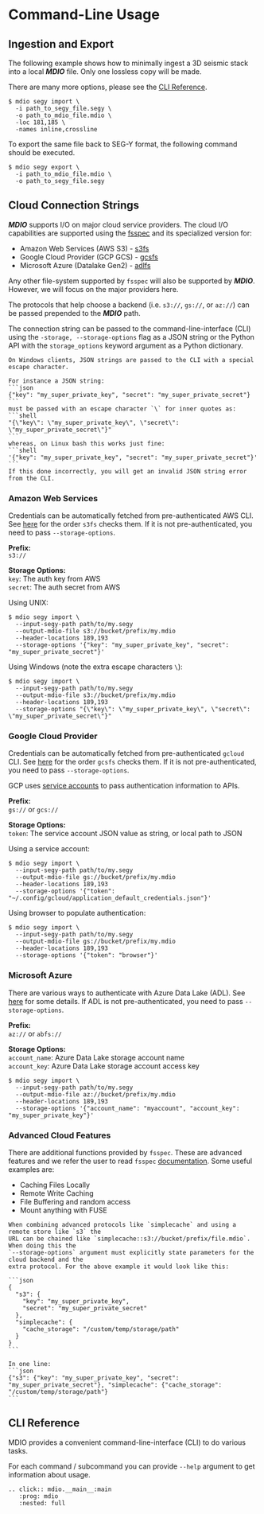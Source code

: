 # Command-Line Usage

## Ingestion and Export

The following example shows how to minimally ingest a 3D seismic stack into
a local **_MDIO_** file. Only one lossless copy will be made.

There are many more options, please see the [CLI Reference](#cli-reference).

```shell
$ mdio segy import \
  -i path_to_segy_file.segy \
  -o path_to_mdio_file.mdio \
  -loc 181,185 \
  -names inline,crossline
```

To export the same file back to SEG-Y format, the following command
should be executed.

```shell
$ mdio segy export \
  -i path_to_mdio_file.mdio \
  -o path_to_segy_file.segy
```

## Cloud Connection Strings

**_MDIO_** supports I/O on major cloud service providers. The cloud I/O capabilities are
supported using the [fsspec](https://filesystem-spec.readthedocs.io/) and its specialized
version for:

- Amazon Web Services (AWS S3) - [s3fs](https://s3fs.readthedocs.io)
- Google Cloud Provider (GCP GCS) - [gcsfs](https://gcsfs.readthedocs.io)
- Microsoft Azure (Datalake Gen2) - [adlfs](https://github.com/fsspec/adlfs)

Any other file-system supported by `fsspec` will also be supported by **_MDIO_**. However,
we will focus on the major providers here.

The protocols that help choose a backend (i.e. `s3://`, `gs://`, or `az://`) can be passed
prepended to the **_MDIO_** path.

The connection string can be passed to the command-line-interface (CLI) using the
`-storage, --storage-options` flag as a JSON string or the Python API with the `storage_options`
keyword argument as a Python dictionary.

````{warning}
On Windows clients, JSON strings are passed to the CLI with a special escape character.

For instance a JSON string:
```json
{"key": "my_super_private_key", "secret": "my_super_private_secret"}
```
must be passed with an escape character `\` for inner quotes as:
```shell
"{\"key\": \"my_super_private_key\", \"secret\": \"my_super_private_secret\"}"
```
whereas, on Linux bash this works just fine:
```shell
'{"key": "my_super_private_key", "secret": "my_super_private_secret"}'
```
If this done incorrectly, you will get an invalid JSON string error from the CLI.
````

### Amazon Web Services

Credentials can be automatically fetched from pre-authenticated AWS CLI.
See [here](https://s3fs.readthedocs.io/en/latest/index.html#credentials) for the order `s3fs`
checks them. If it is not pre-authenticated, you need to pass `--storage-options`.

**Prefix:**  
`s3://`

**Storage Options:**  
`key`: The auth key from AWS  
`secret`: The auth secret from AWS

Using UNIX:

```shell
$ mdio segy import \
  --input-segy-path path/to/my.segy
  --output-mdio-file s3://bucket/prefix/my.mdio
  --header-locations 189,193
  --storage-options '{"key": "my_super_private_key", "secret": "my_super_private_secret"}'
```

Using Windows (note the extra escape characters `\`):

```shell
$ mdio segy import \
  --input-segy-path path/to/my.segy
  --output-mdio-file s3://bucket/prefix/my.mdio
  --header-locations 189,193
  --storage-options "{\"key\": \"my_super_private_key\", \"secret\": \"my_super_private_secret\"}"
```

### Google Cloud Provider

Credentials can be automatically fetched from pre-authenticated `gcloud` CLI.
See [here](https://gcsfs.readthedocs.io/en/latest/#credentials) for the order `gcsfs`
checks them. If it is not pre-authenticated, you need to pass `--storage-options`.

GCP uses [service accounts](https://cloud.google.com/iam/docs/service-accounts) to pass
authentication information to APIs.

**Prefix:**  
`gs://` or `gcs://`

**Storage Options:**  
`token`: The service account JSON value as string, or local path to JSON

Using a service account:

```shell
$ mdio segy import \
  --input-segy-path path/to/my.segy
  --output-mdio-file gs://bucket/prefix/my.mdio
  --header-locations 189,193
  --storage-options '{"token": "~/.config/gcloud/application_default_credentials.json"}'
```

Using browser to populate authentication:

```shell
$ mdio segy import \
  --input-segy-path path/to/my.segy
  --output-mdio-file gs://bucket/prefix/my.mdio
  --header-locations 189,193
  --storage-options '{"token": "browser"}'
```

### Microsoft Azure

There are various ways to authenticate with Azure Data Lake (ADL).
See [here](https://github.com/fsspec/adlfs#details) for some details.
If ADL is not pre-authenticated, you need to pass `--storage-options`.

**Prefix:**  
`az://` or `abfs://`

**Storage Options:**  
`account_name`: Azure Data Lake storage account name  
`account_key`: Azure Data Lake storage account access key

```shell
$ mdio segy import \
  --input-segy-path path/to/my.segy
  --output-mdio-file az://bucket/prefix/my.mdio
  --header-locations 189,193
  --storage-options '{"account_name": "myaccount", "account_key": "my_super_private_key"}'
```

### Advanced Cloud Features

There are additional functions provided by `fsspec`. These are advanced features and we refer
the user to read `fsspec` [documentation](https://filesystem-spec.readthedocs.io/en/latest/features.html).
Some useful examples are:

- Caching Files Locally
- Remote Write Caching
- File Buffering and random access
- Mount anything with FUSE

````{note}
When combining advanced protocols like `simplecache` and using a remote store like `s3` the
URL can be chained like `simplecache::s3://bucket/prefix/file.mdio`. When doing this the
`--storage-options` argument must explicitly state parameters for the cloud backend and the
extra protocol. For the above example it would look like this:

```json
{
  "s3": {
    "key": "my_super_private_key",
    "secret": "my_super_private_secret"
  },
  "simplecache": {
    "cache_storage": "/custom/temp/storage/path"
  }
}
```

In one line:
```json
{"s3": {"key": "my_super_private_key", "secret": "my_super_private_secret"}, "simplecache": {"cache_storage": "/custom/temp/storage/path"}
```
````

## CLI Reference

MDIO provides a convenient command-line-interface (CLI) to do
various tasks.

For each command / subcommand you can provide `--help` argument to
get information about usage.

```{eval-rst}
.. click:: mdio.__main__:main
   :prog: mdio
   :nested: full
```
